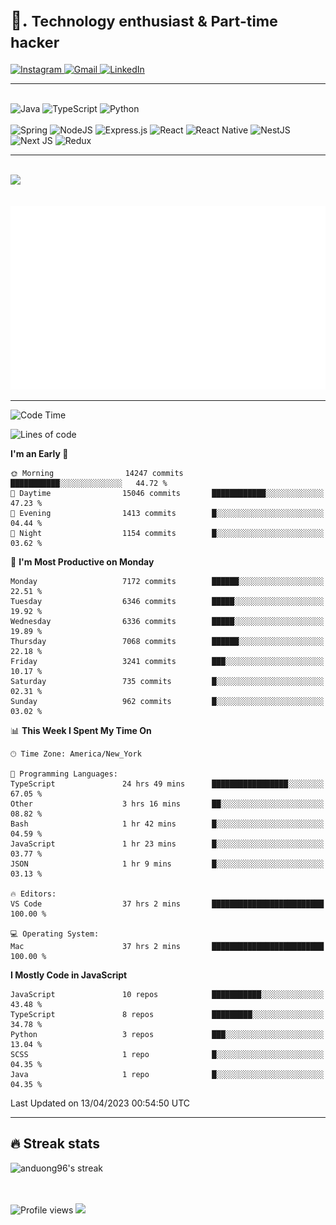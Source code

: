 <div align="left">
  <h1>👋. <small>Technology enthusiast & Part-time hacker</small></h1>

  <a href="https://www.instagram.com/ahdng">
    <img alt="Instagram" src="https://img.shields.io/badge/ahdng-%23E4405F.svg?style=for-the-badge&logo=Instagram&logoColor=white"/>
  </a>
  <a href="mailto:an.duongx@gmail.com">
    <img alt="Gmail" src="https://img.shields.io/badge/Gmail-D14836?style=for-the-badge&logo=gmail&logoColor=white" />
  </a>
  <a href="https://www.linkedin.com/in/ahdng">
    <img alt="LinkedIn" src="https://img.shields.io/badge/linkedin-%230077B5.svg?style=for-the-badge&logo=linkedin&logoColor=white"/>
  </a>

  <br/>
  <hr />
  <br/>

  <img alt="Java" src="https://img.shields.io/badge/java-%23ED8B00.svg?style=for-the-badge&logo=java&logoColor=white"/>
  <img alt="TypeScript" src="https://img.shields.io/badge/typescript-%23007ACC.svg?style=for-the-badge&logo=typescript&logoColor=white"/>
  <img alt="Python" src="https://img.shields.io/badge/python-%2314354C.svg?style=for-the-badge&logo=python&logoColor=white"/>

  <br />
  <br />
  <img alt="Spring" src="https://img.shields.io/badge/spring-%236DB33F.svg?style=for-the-badge&logo=spring&logoColor=white"/>
  <img alt="NodeJS" src="https://img.shields.io/badge/node.js-%2343853D.svg?style=for-the-badge&logo=node-dot-js&logoColor=white"/>
  <img alt="Express.js" src="https://img.shields.io/badge/express.js-%23404d59.svg?style=for-the-badge&logo=express&logoColor=%2361DAFB"/>
  <img alt="React" src="https://img.shields.io/badge/react-%2320232a.svg?style=for-the-badge&logo=react&logoColor=%2361DAFB"/>
  <img alt="React Native" src="https://img.shields.io/badge/react_native-%2320232a.svg?style=for-the-badge&logo=react&logoColor=%2361DAFB"/>
  <img alt="NestJS" src="https://img.shields.io/badge/nestjs-%23E0234E.svg?style=for-the-badge&logo=nestjs&logoColor=white" />
  <img alt="Next JS" src="https://img.shields.io/badge/nextjs-%23000000.svg?style=for-the-badge&logo=next.js&logoColor=white"/>
  <img alt="Redux" src="https://img.shields.io/badge/redux-%23593d88.svg?style=for-the-badge&logo=redux&logoColor=white"/>

  <br/>
  <hr />
  <br/>
  <img src="https://github-profile-trophy.vercel.app/?username=anduong96&theme=onedark" />
  <br/>
  <br/>

  ![Stats Overview](https://raw.githubusercontent.com/anduong96/github-stats-transparent/output/generated/overview.svg)

  <hr />
  
  <!--START_SECTION:waka-->
![Code Time](http://img.shields.io/badge/Code%20Time-4%2C033%20hrs%2049%20mins-blue)

![Lines of code](https://img.shields.io/badge/From%20Hello%20World%20I%27ve%20Written-6.0%20million%20lines%20of%20code-blue)

**I'm an Early 🐤** 

```text
🌞 Morning                14247 commits       ███████████░░░░░░░░░░░░░░   44.72 % 
🌆 Daytime                15046 commits       ████████████░░░░░░░░░░░░░   47.23 % 
🌃 Evening                1413 commits        █░░░░░░░░░░░░░░░░░░░░░░░░   04.44 % 
🌙 Night                  1154 commits        █░░░░░░░░░░░░░░░░░░░░░░░░   03.62 % 
```
📅 **I'm Most Productive on Monday** 

```text
Monday                   7172 commits        ██████░░░░░░░░░░░░░░░░░░░   22.51 % 
Tuesday                  6346 commits        █████░░░░░░░░░░░░░░░░░░░░   19.92 % 
Wednesday                6336 commits        █████░░░░░░░░░░░░░░░░░░░░   19.89 % 
Thursday                 7068 commits        ██████░░░░░░░░░░░░░░░░░░░   22.18 % 
Friday                   3241 commits        ███░░░░░░░░░░░░░░░░░░░░░░   10.17 % 
Saturday                 735 commits         █░░░░░░░░░░░░░░░░░░░░░░░░   02.31 % 
Sunday                   962 commits         █░░░░░░░░░░░░░░░░░░░░░░░░   03.02 % 
```


📊 **This Week I Spent My Time On** 

```text
🕑︎ Time Zone: America/New_York

💬 Programming Languages: 
TypeScript               24 hrs 49 mins      █████████████████░░░░░░░░   67.05 % 
Other                    3 hrs 16 mins       ██░░░░░░░░░░░░░░░░░░░░░░░   08.82 % 
Bash                     1 hr 42 mins        █░░░░░░░░░░░░░░░░░░░░░░░░   04.59 % 
JavaScript               1 hr 23 mins        █░░░░░░░░░░░░░░░░░░░░░░░░   03.77 % 
JSON                     1 hr 9 mins         █░░░░░░░░░░░░░░░░░░░░░░░░   03.13 % 

🔥 Editors: 
VS Code                  37 hrs 2 mins       █████████████████████████   100.00 % 

💻 Operating System: 
Mac                      37 hrs 2 mins       █████████████████████████   100.00 % 
```

**I Mostly Code in JavaScript** 

```text
JavaScript               10 repos            ███████████░░░░░░░░░░░░░░   43.48 % 
TypeScript               8 repos             █████████░░░░░░░░░░░░░░░░   34.78 % 
Python                   3 repos             ███░░░░░░░░░░░░░░░░░░░░░░   13.04 % 
SCSS                     1 repo              █░░░░░░░░░░░░░░░░░░░░░░░░   04.35 % 
Java                     1 repo              █░░░░░░░░░░░░░░░░░░░░░░░░   04.35 % 
```




 Last Updated on 13/04/2023 00:54:50 UTC
<!--END_SECTION:waka-->
  
  <hr />

  <h2>🔥 Streak stats</h2>
  <img alt="anduong96's streak" src="https://github-readme-streak-stats.herokuapp.com/?user=anduong96&theme=monokai-metallian&hide_border=true"/>
</div>
<br/>
<br/>

![Profile views](https://gpvc.arturio.dev/anduong96)
![](https://hit.yhype.me/github/profile?user_id=13195989)
